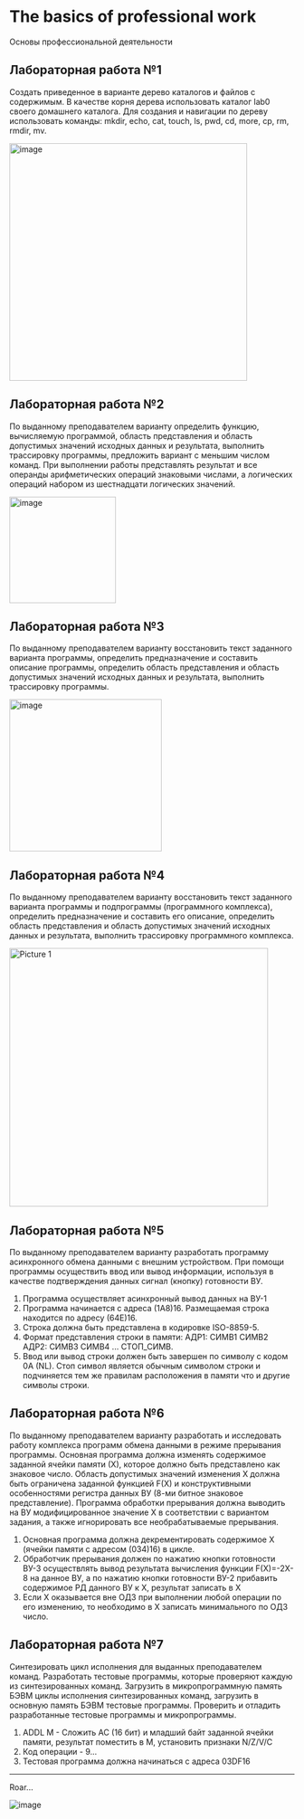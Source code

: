 # The basics of professional work

Основы профессиональной деятельности

## Лабораторная работа №1

Создать приведенное в варианте дерево каталогов и файлов с содержимым. В качестве корня дерева использовать каталог lab0 своего домашнего каталога. Для создания и навигации по дереву использовать команды: mkdir, echo, cat, touch, ls, pwd, cd, more, cp, rm, rmdir, mv.

<img width="420" alt="image" src="https://user-images.githubusercontent.com/127943609/225345799-9025500e-e729-4f88-a135-af0859d1a9d8.png">


## Лабораторная работа №2

По выданному преподавателем варианту определить функцию, вычисляемую программой, область представления и область допустимых значений исходных данных и результата, выполнить трассировку программы, предложить вариант с меньшим числом команд. При выполнении работы представлять результат и все операнды арифметических операций знаковыми числами, а логических операций набором из шестнадцати логических значений. 


<img width="188" alt="image" src="https://user-images.githubusercontent.com/127943609/225346120-9261101b-255b-4054-952c-19f30f38e48c.png">

## Лабораторная работа №3 

По выданному преподавателем варианту восстановить текст заданного варианта программы, определить предназначение и составить описание программы, определить область представления и область допустимых значений исходных данных и результата, выполнить трассировку программы.

<img width="269" alt="image" src="https://user-images.githubusercontent.com/127943609/225346423-2ff21d5a-0917-42f3-a605-67d602ec60a1.png">


## Лабораторная работа №4

По выданному преподавателем варианту восстановить текст заданного варианта программы и подпрограммы (программного комплекса), определить предназначение и составить его описание, определить область представления и область допустимых значений исходных данных и результата, выполнить трассировку программного комплекса.

<img width="457" alt="Picture 1" src="https://user-images.githubusercontent.com/127943609/225347717-8a6c784d-ba44-4edd-bb4a-c9c992882c57.png">


## Лабораторная работа №5 


По выданному преподавателем варианту разработать программу асинхронного обмена данными с внешним устройством. При помощи программы осуществить ввод или вывод информации, используя в качестве подтверждения данных сигнал (кнопку) готовности ВУ.

1.	Программа осуществляет асинхронный вывод данных на ВУ-1
2.	Программа начинается с адреса (1A8)16. Размещаемая строка находится по адресу (64E)16. 
3.	Строка должна быть представлена в кодировке ISO-8859-5.
4.	Формат представления строки в памяти: АДР1: СИМВ1 СИМВ2 АДР2: СИМВ3 СИМВ4 ... СТОП_СИМВ. 
5.	Ввод или вывод строки должен быть завершен по символу c кодом 0A (NL). Стоп символ является обычным символом строки и подчиняется тем же правилам расположения в памяти что и другие символы строки.



## Лабораторная работа №6 

По выданному преподавателем варианту разработать и исследовать работу комплекса программ обмена данными в режиме прерывания программы. Основная программа должна изменять содержимое заданной ячейки памяти (Х), которое должно быть представлено как знаковое число. Область допустимых значений изменения Х должна быть ограничена заданной функцией F(X) и конструктивными особенностями регистра данных ВУ (8-ми битное знаковое представление). Программа обработки прерывания должна выводить на ВУ модифицированное значение Х в соответствии с вариантом задания, а также игнорировать все необрабатываемые прерывания.
1.	Основная программа должна декрементировать содержимое X (ячейки памяти с адресом (034)16) в цикле. 
2.	Обработчик прерывания должен по нажатию кнопки готовности ВУ-3 осуществлять вывод результата вычисления функции F(X)=-2X-8 на данное ВУ, a по нажатию кнопки готовности ВУ-2 прибавить содержимое РД данного ВУ к Х, результат записать в X 
3.	Если Х оказывается вне ОДЗ при выполнении любой операции по его изменению, то необходимо в Х записать минимального по ОДЗ число.



## Лабораторная работа №7 

Синтезировать цикл исполнения для выданных преподавателем команд. Разработать тестовые программы, которые проверяют каждую из синтезированных команд. Загрузить в микропрограммную память БЭВМ циклы исполнения синтезированных команд, загрузить в основную память БЭВМ тестовые программы. Проверить и отладить разработанные тестовые программы и микропрограммы.
1.	ADDL М - Сложить AC (16 бит) и младший байт заданной ячейки памяти, результат поместить в М, установить признаки N/Z/V/C
2.	Код операции - 9...
3.	Тестовая программа должна начинаться с адреса 03DF16



____

Roar...

![image](https://user-images.githubusercontent.com/127943609/225353614-4ad81013-1ee1-4fdd-80af-2c02ba3eb270.png)


